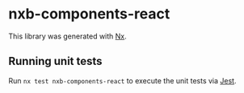 # nxb-components-react

This library was generated with [Nx](https://nx.dev).

## Running unit tests

Run `nx test nxb-components-react` to execute the unit tests via [Jest](https://jestjs.io).
